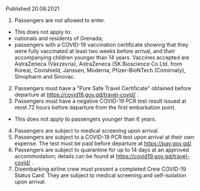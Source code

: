 Published 20.08.2021
1. Passengers are not allowed to enter.
- This does not apply to:
- nationals and residents of Grenada;
- passengers with a COVID-19 vaccination certificate showing that they were fully vaccinated at least two weeks before arrival, and their accompanying children younger than 14 years. Vaccines accepted are AstraZeneca (Vaxzevria), AstraZeneca (SK Bioscience Co Ltd. from Korea), Covishield, Janssen, Moderna, Pfizer-BioNTech (Comirnaty), Sinopharm and Sinovac.
2. Passengers must have a "Pure Safe Travel Certificate" obtained before departure at <a href="https://covid19.gov.gd/travel-covid/">https://covid19.gov.gd/travel-covid/</a> .
3. Passengers must have a negative COVID-19 PCR test result issued at most 72 hours before departure from the first embarkation point.
- This does not apply to passengers younger than 6 years.
4. Passengers are subject to medical screening upon arrival.
5. Passengers are subject to a COVID-19 PCR test upon arrival at their own expense. The test must be paid before departure at <a href="https://pay.gov.gd/">https://pay.gov.gd/</a>.
6. Passengers are subject to quarantine for up to 14 days at an approved accommodation; details can be found at <a href="https://covid19.gov.gd/travel-covid/">https://covid19.gov.gd/travel-covid/</a> .
7. Disembarking airline crew must present a completed Crew COVID-19 Status Card. They are subject to medical screening and self-isolation upon arrival.

